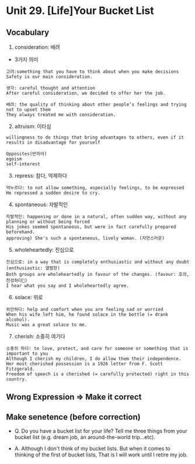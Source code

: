 # Unit 29. [Life]Your Bucket List

## Vocabulary
1. consideration: 배려
- 3가지 의미
```
고려:something that you have to think about when you make decisions
Safety is our main consideration.
 
생각: careful thought and attention
After careful consideration, we decided to offer her the job.
 
배려: the quality of thinking about other people’s feelings and trying not to upset them
They always treated me with consideration.
```
2. altruism: 이타심
```
willingness to do things that bring advantages to others, even if it results in disadvantage for yourself

Opposites(반의어)
egoism
self-interest
```
3. repress: 참다, 억제하다
```
억누르다: to not allow something, especially feelings, to be expressed
He repressed a sudden desire to cry.
```
4. spontaneous: 자발적인
```
자발적인: happening or done in a natural, often sudden way, without any planning or without being forced
His jokes seemed spontaneous, but were in fact carefully prepared beforehand.
approving) She's such a spontaneous, lively woman. (자연스러운)
```
5. wholeheartedly: 진심으로
```
진심으로: in a way that is completely enthusiastic and without any doubt (enthusiastic: 열렬한)
Both groups are wholeheartedly in favour of the changes. (favour: 호의, 찬성하다)
I hear what you say and I wholeheartedly agree.
```
6. solace: 위로
```
위안하다: help and comfort when you are feeling sad or worried
When his wife left him, he found solace in the bottle (= drank alcohol).
Music was a great solace to me.
```
7. cherish: 소중히 여기다
```
소중히 하다: to love, protect, and care for someone or something that is important to you
Although I cherish my children, I do allow them their independence.
Her most cherished possession is a 1926 letter from F. Scott Fitzgerald.
Freedom of speech is a cherished (= carefully protected) right in this country.
```

## Wrong Expression => Make it correct

## Make senetence (before correction)
- Q. Do you have a bucket list for your life? Tell me three things from your bucket list (e.g. dream job, an around-the-world trip...etc).

- A. Although I don't think of my bucket lists. But when it comes to thinking of the first of bucket lists, That is I will work until I retire my job.